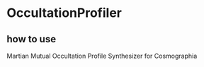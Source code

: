 # OccultationProfiler
## how to use
Martian Mutual Occultation Profile Synthesizer for Cosmographia 
